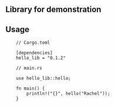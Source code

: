 ## Library for demonstration

## Usage

```
    // Cargo.toml

    [dependencies]
    hello_lib = "0.1.2"
```

```
    // main.rs

    use hello_lib::hello;

    fn main() {
        println!("{}", hello("Rachel"));
    }

```